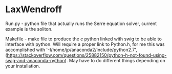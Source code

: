 # LaxWendroff

Run.py - python file that actually runs the Serre equation solver, current example is the soliton.

Makefile - make file to produce the c python linked with swig to be able to interface with python. Will require a proper link to Python.h, for me this was accomplished with '-I/home/jp/anaconda2/include/python2.7', (https://stackoverflow.com/questions/25882150/python-h-not-found-using-swig-and-anaconda-python). May have to do different things depending on your installation.
